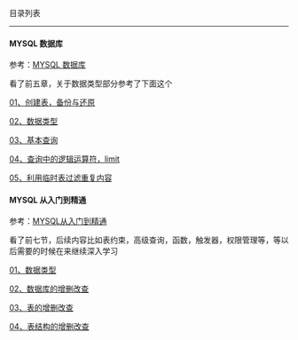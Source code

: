 目录列表

----


#### MYSQL 数据库

参考：[MYSQL 数据库](http://study.163.com/course/courseMain.htm?courseId=1352006)

看了前五章，关于数据类型部分参考了下面这个

[01、创建表，备份与还原]()

[02、数据类型]()

[03、基本查询]()

[04、查询中的逻辑运算符，limit]()

[05、利用临时表过滤重复内容]()


#### MYSQL 从入门到精通

参考：[MYSQL从入门到精通](https://ke.qq.com/course/70146#term_id=100185382)

看了前七节，后续内容比如表约束，高级查询，函数，触发器，权限管理等，等以后需要的时候在来继续深入学习

[01、数据类型]()

[02、数据库的增删改查]()

[03、表的增删改查]()

[04、表结构的增删改查]()